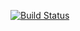 [![Build Status](https://travis-ci.org/kaylynhan/Lab5.svg?branch=master)](https://travis-ci.org/kaylynhan/Lab5)
